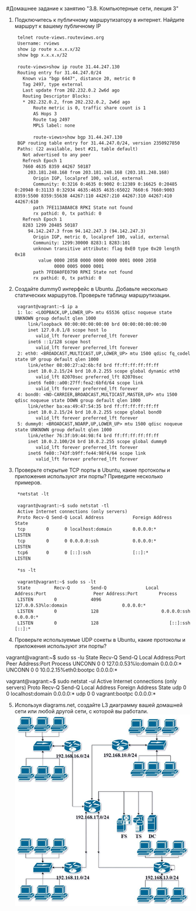 #Домашнее задание к занятию "3.8. Компьютерные сети, лекция 3"

1. Подключитесь к публичному маршрутизатору в интернет. Найдите маршрут к вашему публичному IP

        telnet route-views.routeviews.org
        Username: rviews
        show ip route x.x.x.x/32
        show bgp x.x.x.x/32
        
        route-views>show ip route 31.44.247.130
        Routing entry for 31.44.247.0/24
          Known via "bgp 6447", distance 20, metric 0
          Tag 2497, type external
          Last update from 202.232.0.2 2w6d ago
          Routing Descriptor Blocks:
          * 202.232.0.2, from 202.232.0.2, 2w6d ago
              Route metric is 0, traffic share count is 1
              AS Hops 3
              Route tag 2497
              MPLS label: none
              
              route-views>show bgp 31.44.247.130
        BGP routing table entry for 31.44.247.0/24, version 2350927850
        Paths: (22 available, best #21, table default)
          Not advertised to any peer
          Refresh Epoch 1
          7660 4635 8359 44267 50187
            203.181.248.168 from 203.181.248.168 (203.181.248.168)
              Origin IGP, localpref 100, valid, external
              Community: 0:3216 0:4635 0:9002 0:12389 0:16625 0:20485 0:20940 0:31133 0:32934 4635:4635 4635:65022 7660:6 7660:9003 8359:5500 8359:55638 44267:110 44267:210 44267:310 44267:410 44267:610
              path 7FE113A8A8C8 RPKI State not found
              rx pathid: 0, tx pathid: 0
          Refresh Epoch 1
          8283 1299 20485 50187
            94.142.247.3 from 94.142.247.3 (94.142.247.3)
              Origin IGP, metric 0, localpref 100, valid, external
              Community: 1299:30000 8283:1 8283:101
              unknown transitive attribute: flag 0xE0 type 0x20 length 0x18
                value 0000 205B 0000 0000 0000 0001 0000 205B
                      0000 0005 0000 0001
              path 7FE0A0FE0790 RPKI State not found
              rx pathid: 0, tx pathid: 0
 
2. Создайте dummy0 интерфейс в Ubuntu. Добавьте несколько статических маршрутов. Проверьте таблицу маршрутизации.

        vagrant@vagrant:~$ ip a
        1: lo: <LOOPBACK,UP,LOWER_UP> mtu 65536 qdisc noqueue state UNKNOWN group default qlen 1000
            link/loopback 00:00:00:00:00:00 brd 00:00:00:00:00:00
            inet 127.0.0.1/8 scope host lo
               valid_lft forever preferred_lft forever
            inet6 ::1/128 scope host
               valid_lft forever preferred_lft forever
        2: eth0: <BROADCAST,MULTICAST,UP,LOWER_UP> mtu 1500 qdisc fq_codel state UP group default qlen 1000
            link/ether 08:00:27:a2:6b:fd brd ff:ff:ff:ff:ff:ff
            inet 10.0.2.15/24 brd 10.0.2.255 scope global dynamic eth0
               valid_lft 82070sec preferred_lft 82070sec
            inet6 fe80::a00:27ff:fea2:6bfd/64 scope link
               valid_lft forever preferred_lft forever
        4: bond0: <NO-CARRIER,BROADCAST,MULTICAST,MASTER,UP> mtu 1500 qdisc noqueue state DOWN group default qlen 1000
            link/ether ba:ea:49:47:54:35 brd ff:ff:ff:ff:ff:ff
            inet 10.0.2.15/24 brd 10.0.2.255 scope global bond0
               valid_lft forever preferred_lft forever
        5: dummy0: <BROADCAST,NOARP,UP,LOWER_UP> mtu 1500 qdisc noqueue state UNKNOWN group default qlen 1000
            link/ether 76:3f:b9:44:98:f4 brd ff:ff:ff:ff:ff:ff
            inet 10.0.2.100/24 brd 10.0.2.255 scope global dummy0
               valid_lft forever preferred_lft forever
            inet6 fe80::743f:b9ff:fe44:98f4/64 scope link
               valid_lft forever preferred_lft forever

3. Проверьте открытые TCP порты в Ubuntu, какие протоколы и приложения используют эти порты? Приведите несколько примеров.

        *netstat -lt
        
        vagrant@vagrant:~$ sudo netstat -tl
        Active Internet connections (only servers)
        Proto Recv-Q Send-Q Local Address           Foreign Address         State
        tcp        0      0 localhost:domain        0.0.0.0:*               LISTEN
        tcp        0      0 0.0.0.0:ssh             0.0.0.0:*               LISTEN
        tcp6       0      0 [::]:ssh                [::]:*                  LISTEN
        
        *ss -lt
        
        vagrant@vagrant:~$ sudo ss -lt
        State         Recv-Q        Send-Q               Local Address:Port                  Peer Address:Port        Process
        LISTEN        0             4096                 127.0.0.53%lo:domain                     0.0.0.0:*
        LISTEN        0             128                        0.0.0.0:ssh                        0.0.0.0:*
        LISTEN        0             128                           [::]:ssh                           [::]:*


4. Проверьте используемые UDP сокеты в Ubuntu, какие протоколы и приложения используют эти порты?

vagrant@vagrant:~$ sudo ss -lu
State         Recv-Q        Send-Q                Local Address:Port                 Peer Address:Port        Process
UNCONN        0             0                     127.0.0.53%lo:domain                    0.0.0.0:*
UNCONN        0             0                    10.0.2.15%eth0:bootpc                    0.0.0.0:*

vagrant@vagrant:~$ sudo netstat -ul
Active Internet connections (only servers)
Proto Recv-Q Send-Q Local Address           Foreign Address         State
udp        0      0 localhost:domain        0.0.0.0:*
udp        0      0 vagrant:bootpc          0.0.0.0:*

5. Используя diagrams.net, создайте L3 диаграмму вашей домашней сети или любой другой сети, с которой вы работали.
![photo_2022-08-04_16-27-42](photo_2022-08-04_16-27-42.jpg)

